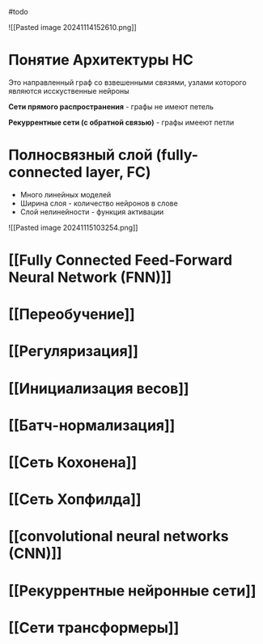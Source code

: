 #todo

![[Pasted image 20241114152610.png]]

# Понятие Архитектуры НС

Это направленный граф со взвешенными связями, узлами которого являются исскуственные нейроны

**Сети прямого распространения** - графы не имеют петель

**Рекуррентные сети (с обратной связью)** - графы имееют петли


# Полносвязный слой (fully-connected layer, FC)

- Много линейных моделей
- Ширина слоя - количество нейронов в слове
- Слой нелинейности - функция активации

![[Pasted image 20241115103254.png]]


# [[Fully Connected Feed-Forward Neural Network (FNN)]]

# [[Переобучение]]

# [[Регуляризация]]

# [[Инициализация весов]]

# [[Батч-нормализация]]

# [[Сеть Кохонена]]
# [[Сеть Хопфилда]]

# [[convolutional neural networks (CNN)]]

# [[Рекуррентные нейронные сети]]

# [[Сети трансформеры]]


